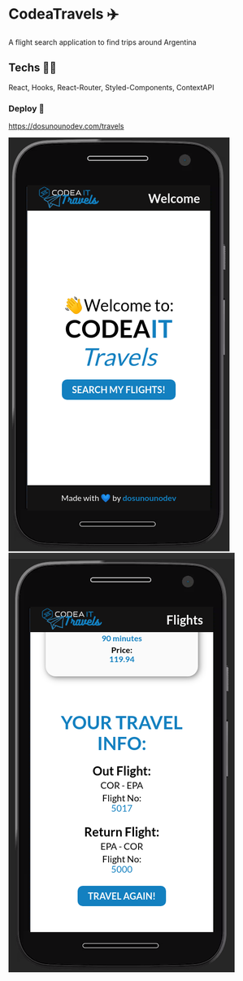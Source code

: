 # CodeaTravels ✈️

A flight search application to find trips around Argentina

## Techs 🧑‍💻

React, Hooks, React-Router, Styled-Components, ContextAPI

### Deploy 🚀

https://dosunounodev.com/travels

![travels1](/githubscreenshots/travels1.png?raw=true 'travels1')
![travels2](/githubscreenshots/travels2.png?raw=true 'travels2')
